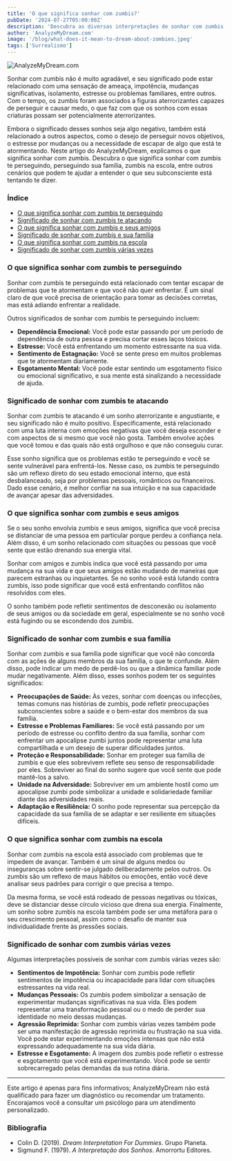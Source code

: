 ```yaml
---
title: 'O que significa sonhar com zumbis?'
pubDate: '2024-07-27T05:00:00Z'
description: 'Descubra as diversas interpretações de sonhar com zumbis, desde sensações de ameaça até estresse por mudanças importantes.'
author: 'AnalyzeMyDream.com'
image: '/blog/what-does-it-mean-to-dream-about-zombies.jpeg'
tags: ['Surrealismo']
---
```


![AnalyzeMyDream.com](/blog/what-does-it-mean-to-dream-about-zombies.jpeg)

Sonhar com zumbis não é muito agradável, e seu significado pode estar relacionado com uma sensação de ameaça, impotência, mudanças significativas, isolamento, estresse ou problemas familiares, entre outros. Com o tempo, os zumbis foram associados a figuras aterrorizantes capazes de perseguir e causar medo, o que faz com que os sonhos com essas criaturas possam ser potencialmente aterrorizantes.

Embora o significado desses sonhos seja algo negativo, também está relacionado a outros aspectos, como o desejo de perseguir novos objetivos, o estresse por mudanças ou a necessidade de escapar de algo que está te atormentando. Neste artigo do AnalyzeMyDream, explicamos o que significa sonhar com zumbis. Descubra o que significa sonhar com zumbis te perseguindo, perseguindo sua família, zumbis na escola, entre outros cenários que podem te ajudar a entender o que seu subconsciente está tentando te dizer.

### Índice

- [O que significa sonhar com zumbis te perseguindo](#o-que-significa-sonhar-com-zumbis-te-perseguindo)
- [Significado de sonhar com zumbis te atacando](#significado-de-sonhar-com-zumbis-te-atacando)
- [O que significa sonhar com zumbis e seus amigos](#o-que-significa-sonhar-com-zumbis-e-seus-amigos)
- [Significado de sonhar com zumbis e sua família](#significado-de-sonhar-com-zumbis-e-sua-familia)
- [O que significa sonhar com zumbis na escola](#o-que-significa-sonhar-com-zumbis-na-escola)
- [Significado de sonhar com zumbis várias vezes](#significado-de-sonhar-com-zumbis-varias-vezes)

### O que significa sonhar com zumbis te perseguindo

Sonhar com zumbis te perseguindo está relacionado com tentar escapar de problemas que te atormentam e que você não quer enfrentar. É um sinal claro de que você precisa de orientação para tomar as decisões corretas, mas está adiando enfrentar a realidade.

Outros significados de sonhar com zumbis te perseguindo incluem:

- **Dependência Emocional:** Você pode estar passando por um período de dependência de outra pessoa e precisa cortar esses laços tóxicos.
- **Estresse:** Você está enfrentando um momento estressante na sua vida.
- **Sentimento de Estagnação:** Você se sente preso em muitos problemas que te atormentam diariamente.
- **Esgotamento Mental:** Você pode estar sentindo um esgotamento físico ou emocional significativo, e sua mente está sinalizando a necessidade de ajuda.

### Significado de sonhar com zumbis te atacando

Sonhar com zumbis te atacando é um sonho aterrorizante e angustiante, e seu significado não é muito positivo. Especificamente, está relacionado com uma luta interna com emoções negativas que você deseja esconder e com aspectos de si mesmo que você não gosta. Também envolve ações que você tomou e das quais não está orgulhoso e que não conseguiu curar.

Esse sonho significa que os problemas estão te perseguindo e você se sente vulnerável para enfrentá-los. Nesse caso, os zumbis te perseguindo são um reflexo direto do seu estado emocional interno, que está desbalanceado, seja por problemas pessoais, românticos ou financeiros. Dado esse cenário, é melhor confiar na sua intuição e na sua capacidade de avançar apesar das adversidades.

### O que significa sonhar com zumbis e seus amigos

Se o seu sonho envolvia zumbis e seus amigos, significa que você precisa se distanciar de uma pessoa em particular porque perdeu a confiança nela. Além disso, é um sonho relacionado com situações ou pessoas que você sente que estão drenando sua energia vital.

Sonhar com amigos e zumbis indica que você está passando por uma mudança na sua vida e que seus amigos estão mudando de maneiras que parecem estranhas ou inquietantes. Se no sonho você está lutando contra zumbis, isso pode significar que você está enfrentando conflitos não resolvidos com eles.

O sonho também pode refletir sentimentos de desconexão ou isolamento de seus amigos ou da sociedade em geral, especialmente se no sonho você está fugindo ou se escondendo dos zumbis.

### Significado de sonhar com zumbis e sua família

Sonhar com zumbis e sua família pode significar que você não concorda com as ações de alguns membros da sua família, o que te confunde. Além disso, pode indicar um medo de perdê-los ou que a dinâmica familiar pode mudar negativamente. Além disso, esses sonhos podem ter os seguintes significados:

- **Preocupações de Saúde:** Às vezes, sonhar com doenças ou infecções, temas comuns nas histórias de zumbis, pode refletir preocupações subconscientes sobre a saúde e o bem-estar dos membros da sua família.
- **Estresse e Problemas Familiares:** Se você está passando por um período de estresse ou conflito dentro da sua família, sonhar com enfrentar um apocalipse zumbi juntos pode representar uma luta compartilhada e um desejo de superar dificuldades juntos.
- **Proteção e Responsabilidade:** Sonhar em proteger sua família de zumbis e que eles sobrevivem reflete seu senso de responsabilidade por eles. Sobreviver ao final do sonho sugere que você sente que pode mantê-los a salvo.
- **Unidade na Adversidade:** Sobreviver em um ambiente hostil como um apocalipse zumbi pode simbolizar a unidade e solidariedade familiar diante das adversidades reais.
- **Adaptação e Resiliência:** O sonho pode representar sua percepção da capacidade da sua família de se adaptar e ser resiliente em situações difíceis.

### O que significa sonhar com zumbis na escola

Sonhar com zumbis na escola está associado com problemas que te impedem de avançar. Também é um sinal de alguns medos ou inseguranças sobre sentir-se julgado deliberadamente pelos outros. Os zumbis são um reflexo de maus hábitos ou emoções, então você deve analisar seus padrões para corrigir o que precisa a tempo.

Da mesma forma, se você está rodeado de pessoas negativas ou tóxicas, deve se distanciar desse círculo vicioso que drena sua energia. Finalmente, um sonho sobre zumbis na escola também pode ser uma metáfora para o seu crescimento pessoal, assim como o desafio de manter sua individualidade frente às pressões sociais.

### Significado de sonhar com zumbis várias vezes

Algumas interpretações possíveis de sonhar com zumbis várias vezes são:

- **Sentimentos de Impotência:** Sonhar com zumbis pode refletir sentimentos de impotência ou incapacidade para lidar com situações estressantes na vida real.
- **Mudanças Pessoais:** Os zumbis podem simbolizar a sensação de experimentar mudanças significativas na sua vida. Eles podem representar uma transformação pessoal ou o medo de perder sua identidade no meio dessas mudanças.
- **Agressão Reprimida:** Sonhar com zumbis várias vezes também pode ser uma manifestação de agressão reprimida ou frustração na sua vida. Você pode estar experimentando emoções intensas que não está expressando adequadamente na sua vida diária.
- **Estresse e Esgotamento:** A imagem dos zumbis pode refletir o estresse e esgotamento que você está experimentando. Você pode se sentir sobrecarregado pelas demandas da sua rotina diária.

---

Este artigo é apenas para fins informativos; AnalyzeMyDream não está qualificado para fazer um diagnóstico ou recomendar um tratamento. Encorajamos você a consultar um psicólogo para um atendimento personalizado.

### Bibliografia

- Colin D. (2019). *Dream Interpretation For Dummies*. Grupo Planeta.
- Sigmund F. (1979). *A Interpretação dos Sonhos*. Amorrortu Editores.
